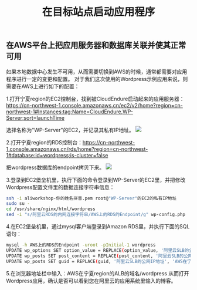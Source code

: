 ﻿---
title: "在目标站点启动应用程序"
chapter: false
weight: 85
---

## 在AWS平台上把应用服务器和数据库关联并使其正常可用

如果本地数据中心发生不可用，从而需要切换到AWS的时候，通常都需要对应用程序进行一定的变更和配置。
对于我们这次使用的Wordpress示例应用来说，则需要在AWS上进行如下的配置：

1.打开宁夏region的EC2控制台，找到被CloudEndure启动起来的应用服务器：https://cn-northwest-1.console.amazonaws.cn/ec2/v2/home?region=cn-northwest-1#Instances:tag:Name=CloudEndure,WP-Server;sort=launchTime

选择名称为"WP-Server"的EC2，并记录其私有IP地址。
![](/images/Failover/wpEC2PrivIP.png)

2.打开宁夏region的RDS控制台：https://cn-northwest-1.console.amazonaws.cn/rds/home?region=cn-northwest-1#database:id=wordpress;is-cluster=false

把wordpress数据库的endpoint拷贝下来。
![](/images/Failover/getRDSEndpoint.png)

3.登录到EC2堡垒机里，执行下面的命令登录到WP-Server的EC2里，并把修改Wordpress配置文件里的数据连接字符串信息：
```bash
ssh -i aliworkshop-你的姓名拼音.pem root@"WP-Server"的EC2的私有IP地址
sudo su - 
cd /usr/share/nginx/html/wordpress
sed -i "s/阿里云RDS的内网连接字符串/AWS上的RDS的Endpoint/g" wp-config.php
```

4.在EC2堡垒机里，通过mysql客户端登录到Amazon RDS里，并执行下面的SQL语句：
```bash
mysql -h AWS上的RDS的Endpoint -uroot -pInitial-1 wordpress
UPDATE wp_options SET option_value = REPLACE(option_value, '阿里云SLB的公网IP地址', 'AWS在宁夏region的ALB的域名') WHERE option_name = 'home' OR option_name = 'siteurl';
UPDATE wp_posts SET post_content = REPLACE(post_content, '阿里云SLB的公网IP地址', 'AWS在宁夏region的ALB的域名');
UPDATE wp_posts SET guid = REPLACE(guid, '阿里云SLB的公网IP地址', 'AWS在宁夏region的ALB的域名');
```

5.在浏览器地址栏中输入：AWS在宁夏region的ALB的域名/wordpress
从而打开Wordpress应用，确认是否可以看到您在阿里云的应用系统里输入的博客。
